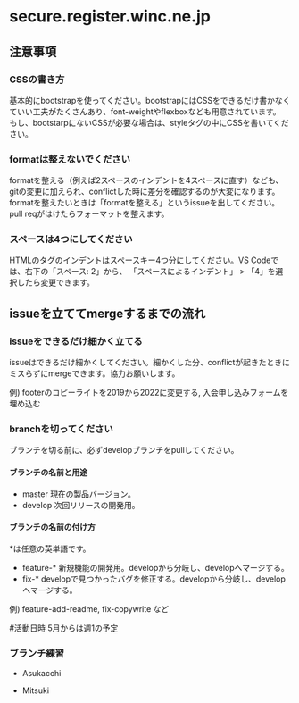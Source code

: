# secure.register.winc.ne.jp 

## 注意事項

### CSSの書き方
基本的にbootstrapを使ってください。bootstrapにはCSSをできるだけ書かなくていい工夫がたくさんあり、font-weightやflexboxなども用意されています。
もし、bootstarpにないCSSが必要な場合は、styleタグの中にCSSを書いてください。

### formatは整えないでください
formatを整える（例えば2スペースのインデントを4スペースに直す）なども、gitの変更に加えられ、conflictした時に差分を確認するのが大変になります。formatを整えたいときは「formatを整える」というissueを出してください。pull reqがはけたらフォーマットを整えます。

### スペースは4つにしてください
HTMLのタグのインデントはスペースキー4つ分にしてください。VS Codeでは、右下の「スペース: 2」から、 「スペースによるインデント」 > 「4」を選択したら変更できます。 

## issueを立ててmergeするまでの流れ
### issueをできるだけ細かく立てる
issueはできるだけ細かくしてください。細かくした分、conflictが起きたときにミスらずにmergeできます。協力お願いします。

例) footerのコピーライトを2019から2022に変更する, 入会申し込みフォームを埋め込む
### branchを切ってください
ブランチを切る前に、必ずdevelopブランチをpullしてください。

#### ブランチの名前と用途
- master 現在の製品バージョン。
- develop 次回リリースの開発用。
#### ブランチの名前の付け方
*は任意の英単語です。
- feature-*  新規機能の開発用。developから分岐し、developへマージする。
- fix-*  developで見つかったバグを修正する。developから分岐し、developへマージする。

例) feature-add-readme, fix-copywrite など


#活動日時
5月からは週1の予定

### ブランチ練習
- Asukacchi

- Mitsuki